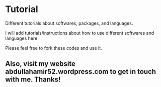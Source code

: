 # Tutorial

Different tutorials about softwares, packages, and languages.

I will add tutorials/instructions about how to use different softwares and languages here

Please feel free to fork these codes and use it.

## Also, visit my website abdullahamir52.wordpress.com to get in touch with me. Thanks! 
